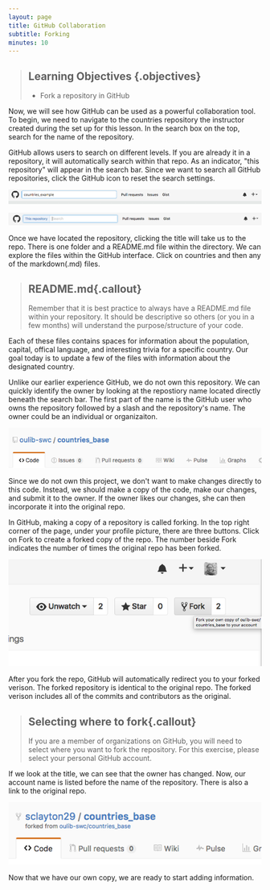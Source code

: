 ```yaml
---
layout: page
title: GitHub Collaboration
subtitle: Forking
minutes: 10
---
```

> ## Learning Objectives {.objectives}
>
> * Fork a repository in GitHub

Now, we will see how GitHub can be used as a powerful collaboration tool. To begin, we need to navigate to the countries repository the instructor created during the set up for this lesson. In the search box on the top, search for the name of the repository. 

GitHub allows users to search on different levels. If you are already it in a repository, it will automatically search within that repo. As an indicator, "this repository" will appear in the search bar. Since we want to search all GitHub repositories, click the GitHub icon to reset the search settings.


![Searching all repos](fig/01-fig_01.png)

![Searching within a specific repo](fig/01-fig_02.png)


Once we have located the repository, clicking the title will take us to the repo. There is one folder and a README.md file within the directory. We can explore the files within the GitHub interface. Click on countries and then any of the markdown(.md) files. 


>## README.md{.callout}
>Remember that it is best practice to always have a README.md file within your repository. It should be descriptive so others (or you in a few months) will understand the purpose/structure of your code.

Each of these files contains spaces for information about the population, capital, offical language, and interesting trivia for a specific country. Our goal today is to update a few of the files with information about the designated country. 

Unlike our earlier experience GitHub, we do not own this repository. We can quickly identify the owner by looking at the repostiory name located directly beneath the search bar. The first part of the name is the GitHub user who owns the repository followed by a slash and the repository's name. The owner could be an individual or organizaiton. 

![The owner of this repo is oulib-swc](fig/01-fig_03.png)

Since we do not own this project, we don't want to make changes directly to this code. Instead, we should make a copy of the code, make our changes, and submit it to the owner. If the owner likes our changes, she can then incorporate it into the original repo. 

In GitHub, making a copy of a repository is called forking. In the top right corner of the page, under your profile picture, there are three buttons. Click on Fork to create a forked copy of the repo. The number beside Fork indicates the number of times the original repo has been forked. 

![Fork the Repo](fig/01-fig_04.png)

After you fork the repo, GitHub will automatically redirect you to your forked verison. The forked repository is identical to the original repo. The forked verison includes all of the commits and contributors as the original. 

>## Selecting where to fork{.callout}
> If you are a member of organizations on GitHub, you will need to select where you want to fork the repository. For this exercise, please select your personal GitHub account. 

If we look at the title, we can see that the owner has changed. Now, our account name is listed before the name of the repository. There is also a link to the original repo. 

![The Forked Repo](fig/01-fig_05.png)

Now that we have our own copy, we are ready to start adding information. 






